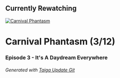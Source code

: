 ﻿
## Currently Rewatching

[![Carnival Phantasm](https://s4.anilist.co/file/anilistcdn/media/anime/cover/medium/bx10012-MNLVctKXaIAf.jpg)](https://anilist.co/anime/10012)

# Carnival Phantasm (3/12)

### Episode 3 - It's A Daydream Everywhere

###### *Generated with [Taiga Update Git](https://github.com/nike4613/taiga-update-git)*